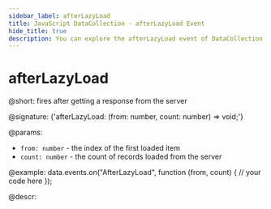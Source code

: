 ```yaml
---
sidebar_label: afterLazyLoad
title: JavaScript DataCollection - afterLazyLoad Event 
hide_title: true
description: You can explore the afterLazyLoad event of DataCollection in the documentation of the DHTMLX JavaScript UI library. Browse developer guides and API reference, try out code examples and live demos, and download a free 30-day evaluation version of DHTMLX Suite 7.
---
```

 
# afterLazyLoad

@short: fires after getting a response from the server

@signature: {'afterLazyLoad: (from: number, count: number) => void;'}

@params:
- `from: number` - the index of the first loaded item 	
- `count: number` - the count of records loaded from the server 

@example:
data.events.on("AfterLazyLoad", function (from, count) {
    // your code here
});

@descr:

[comment]: # (@related: helpers/lazydataproxy.md)

[comment]: # (@relatedapi:data_collection/api/datacollection_beforelazyload_event.md)
